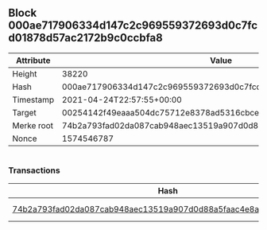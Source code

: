 ## Block 000ae717906334d147c2c969559372693d0c7fcd01878d57ac2172b9c0ccbfa8

Attribute | Value
--- | ---
Height | 38220
Hash | 000ae717906334d147c2c969559372693d0c7fcd01878d57ac2172b9c0ccbfa8
Timestamp | 2021-04-24T22:57:55+00:00
Target | 00254142f49eaaa504dc75712e8378ad5316cbcead634704b3734b6271167cc4
Merke root | 74b2a793fad02da087cab948aec13519a907d0d88a5faac4e8a53eb47c5ea045
Nonce | 1574546787

```

```

### Transactions

Hash | Amount
--- | ---
[74b2a793fad02da087cab948aec13519a907d0d88a5faac4e8a53eb47c5ea045](74b2a793fad02da087cab948aec13519a907d0d88a5faac4e8a53eb47c5ea045.md) | 10.00000000 SKEPTI 
